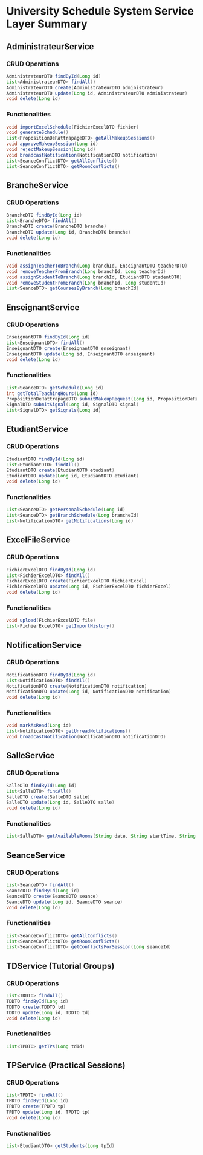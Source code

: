 # University Schedule System Service Layer Summary

## AdministrateurService
### CRUD Operations
```java
AdministrateurDTO findById(Long id)
List<AdministrateurDTO> findAll()
AdministrateurDTO create(AdministrateurDTO administrateur)
AdministrateurDTO update(Long id, AdministrateurDTO administrateur)
void delete(Long id)
```
### Functionalities
```java
void importExcelSchedule(FichierExcelDTO fichier)
void generateSchedule()
List<PropositionDeRattrapageDTO> getAllMakeupSessions()
void approveMakeupSession(Long id)
void rejectMakeupSession(Long id)
void broadcastNotification(NotificationDTO notification)
List<SeanceConflictDTO> getAllConflicts()
List<SeanceConflictDTO> getRoomConflicts()
```

## BrancheService
### CRUD Operations
```java
BrancheDTO findById(Long id)
List<BrancheDTO> findAll()
BrancheDTO create(BrancheDTO branche)
BrancheDTO update(Long id, BrancheDTO branche)
void delete(Long id)
```
### Functionalities
```java
void assignTeacherToBranch(Long branchId, EnseignantDTO teacherDTO)
void removeTeacherFromBranch(Long branchId, Long teacherId)
void assignStudentToBranch(Long branchId, EtudiantDTO studentDTO)
void removeStudentFromBranch(Long branchId, Long studentId)
List<SeanceDTO> getCoursesByBranch(Long branchId)
```

## EnseignantService
### CRUD Operations
```java
EnseignantDTO findById(Long id)
List<EnseignantDTO> findAll()
EnseignantDTO create(EnseignantDTO enseignant)
EnseignantDTO update(Long id, EnseignantDTO enseignant)
void delete(Long id)
```
### Functionalities
```java
List<SeanceDTO> getSchedule(Long id)
int getTotalTeachingHours(Long id)
PropositionDeRattrapageDTO submitMakeupRequest(Long id, PropositionDeRattrapageDTO proposition)
SignalDTO submitSignal(Long id, SignalDTO signal)
List<SignalDTO> getSignals(Long id)
```

## EtudiantService
### CRUD Operations
```java
EtudiantDTO findById(Long id)
List<EtudiantDTO> findAll()
EtudiantDTO create(EtudiantDTO etudiant)
EtudiantDTO update(Long id, EtudiantDTO etudiant)
void delete(Long id)
```
### Functionalities
```java
List<SeanceDTO> getPersonalSchedule(Long id)
List<SeanceDTO> getBranchSchedule(Long brancheId)
List<NotificationDTO> getNotifications(Long id)
```

## ExcelFileService
### CRUD Operations
```java
FichierExcelDTO findById(Long id)
List<FichierExcelDTO> findAll()
FichierExcelDTO create(FichierExcelDTO fichierExcel)
FichierExcelDTO update(Long id, FichierExcelDTO fichierExcel)
void delete(Long id)
```
### Functionalities
```java
void upload(FichierExcelDTO file)
List<FichierExcelDTO> getImportHistory()
```

## NotificationService
### CRUD Operations
```java
NotificationDTO findById(Long id)
List<NotificationDTO> findAll()
NotificationDTO create(NotificationDTO notification)
NotificationDTO update(Long id, NotificationDTO notification)
void delete(Long id)
```
### Functionalities
```java
void markAsRead(Long id)
List<NotificationDTO> getUnreadNotifications()
void broadcastNotification(NotificationDTO notificationDTO)
```

## SalleService
### CRUD Operations
```java
SalleDTO findById(Long id)
List<SalleDTO> findAll()
SalleDTO create(SalleDTO salle)
SalleDTO update(Long id, SalleDTO salle)
void delete(Long id)
```
### Functionalities
```java
List<SalleDTO> getAvailableRooms(String date, String startTime, String endTime)
```

## SeanceService
### CRUD Operations
```java
List<SeanceDTO> findAll()
SeanceDTO findById(Long id)
SeanceDTO create(SeanceDTO seance)
SeanceDTO update(Long id, SeanceDTO seance)
void delete(Long id)
```
### Functionalities
```java
List<SeanceConflictDTO> getAllConflicts()
List<SeanceConflictDTO> getRoomConflicts()
List<SeanceConflictDTO> getConflictsForSession(Long seanceId)
```

## TDService (Tutorial Groups)
### CRUD Operations
```java
List<TDDTO> findAll()
TDDTO findById(Long id)
TDDTO create(TDDTO td)
TDDTO update(Long id, TDDTO td)
void delete(Long id)
```
### Functionalities
```java
List<TPDTO> getTPs(Long tdId)
```

## TPService (Practical Sessions)
### CRUD Operations
```java
List<TPDTO> findAll()
TPDTO findById(Long id)
TPDTO create(TPDTO tp)
TPDTO update(Long id, TPDTO tp)
void delete(Long id)
```
### Functionalities
```java
List<EtudiantDTO> getStudents(Long tpId)
```
